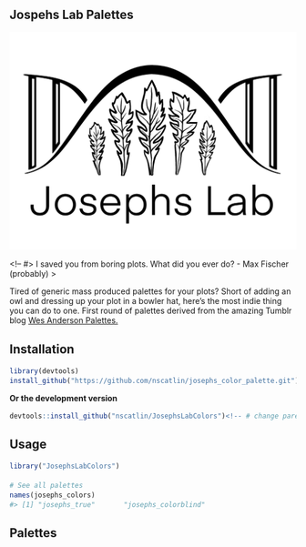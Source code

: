 <!-- README.md is generated from README.Rmd. Please edit that file -->

## Jospehs Lab Palettes

![josephs_lab_logo](images/Josephs_white.png)

\<!– #\> I saved you from boring plots. What did you ever do? - Max
Fischer (probably) \>

Tired of generic mass produced palettes for your plots? Short of adding
an owl and dressing up your plot in a bowler hat, here’s the most indie
thing you can do to one. First round of palettes derived from the
amazing Tumblr blog [Wes Anderson
Palettes.](http://wesandersonpalettes.tumblr.com/)

## Installation

``` r
library(devtools)
install_github("https://github.com/nscatlin/josephs_color_palette.git")
```

**Or the development version**

``` r
devtools::install_github("nscatlin/JosephsLabColors")<!-- # change parent dir to josephs once transferred >
```

## Usage

``` r
library("JosephsLabColors")

# See all palettes
names(josephs_colors)
#> [1] "josephs_true"       "josephs_colorblind"
```

## Palettes
